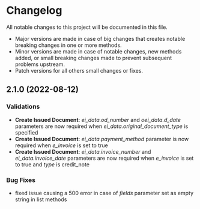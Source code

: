 # Changelog

All notable changes to this project will be documented in this file.
* Major versions are made in case of big changes that creates notable breaking changes in one or more methods.
* Minor versions are made in case of notable changes, new methods added, or small breaking changes made to prevent subsequent problems upstream.
* Patch versions for all others small changes or fixes.

## 2.1.0 (2022-08-12)

### Validations

* **Create Issued Document**: *ei_data.od_number* and *oei_data.d_date* parameters are now required when *ei_data.original_document_type* is specified
* **Create Issued Document**: *ei_data.payment_method* parameter is now required when *e_invoice* is set to true
* **Create Issued Document**: *ei_data.invoice_number* and *ei_data.invoice_date* parameters are now required when *e_invoice* is set to true and *type* is credit_note

### Bug Fixes

* fixed issue causing a 500 error in case of *fields* parameter set as empty string in list methods
